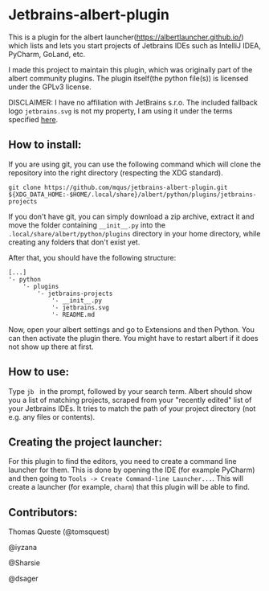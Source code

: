 # Jetbrains-albert-plugin

This is a plugin for the albert launcher(https://albertlauncher.github.io/) which lists and lets you start projects of Jetbrains IDEs such as IntelliJ IDEA, PyCharm, GoLand, etc.

I made this project to maintain this plugin, which was originally part of the albert community plugins. The plugin itself(the python file(s)) is licensed under the GPLv3 license.

DISCLAIMER: I have no affiliation with JetBrains s.r.o. The included fallback logo `jetbrains.svg` is not my property, I am using it under the terms specified [here](https://www.jetbrains.com/company/useterms.html).

## How to install:

If you are using git, you can use the following command which will clone the repository into the right directory (respecting the XDG standard).

```
git clone https://github.com/mqus/jetbrains-albert-plugin.git ${XDG_DATA_HOME:-$HOME/.local/share}/albert/python/plugins/jetbrains-projects
```


If you don't have git, you can simply download a zip archive, extract it and move the folder containing `__init__.py` into the `.local/share/albert/python/plugins` directory in your home directory, while creating any folders that don't exist yet.

After that, you should have the following structure:
```
[...]
'- python
    '- plugins
        '- jetbrains-projects
            '- __init__.py
            '- jetbrains.svg
            '- README.md
```

Now, open your albert settings and go to Extensions and then Python. You can then activate the plugin there. You might have to restart albert if it does not show up there at first.

## How to use:

Type `jb ` in the prompt, followed by your search term. Albert should show you a list of matching projects, scraped from your "recently edited" list of your Jetbrains IDEs. It tries to match the path of your project directory (not e.g. any files or contents).

## Creating the project launcher:

For this plugin to find the editors, you need to create a command line launcher for them. This is done by opening the IDE (for example PyCharm) and then going to `Tools -> Create Command-line Launcher...`. This will create a launcher (for example, `charm`) that this plugin will be able to find.

## Contributors:

Thomas Queste (@tomsquest)

@iyzana

@Sharsie

@dsager

